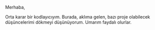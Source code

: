 Merhaba,

Orta karar bir kodlayıcıyım. Burada, aklıma gelen, bazı proje olabilecek düşüncelerimi dökmeyi düşünüyorum. Umarım faydalı olurlar.

<!---
lterlemez/lterlemez is a ✨ special ✨ repository because its `README.md` (this file) appears on your GitHub profile.
You can click the Preview link to take a look at your changes.
--->
